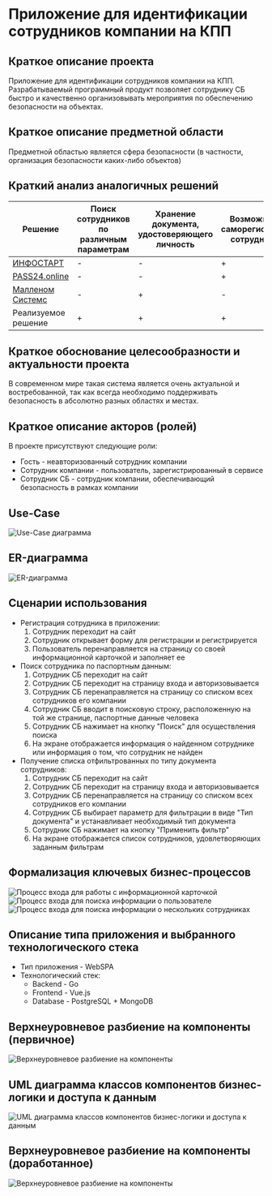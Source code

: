 # Приложение для идентификации сотрудников компании на КПП

## Краткое описание проекта

Приложение для идентификации сотрудников компании на КПП. Разрабатываемый программный продукт позволяет сотруднику СБ быстро и качественно организовывать мероприятия по обеспечению безопасности на объектах.

## Краткое описание предметной области

Предметной областью является сфера безопасности (в частности, организация безопасности каких-либо объектов)

## Краткий анализ аналогичных решений

Решение                                      | Поиск сотрудников по различным параметрам | Хранение документа, удостоверяющего личность | Возможность саморегистрации сотрудником | 
-------------------------------------------- |-------------------------------------------|----------------------------------------------|-----------------------------------------
[ИНФОСТАРТ](https://infostart.ru)         | -                                         | -                                            | +                                       |
[PASS24.online](https://pass24online.ru)   | -                                         | -                                            | +                                       |
[Малленом Системс](https://www.mallenom.ru) | -                                         | +                                            | -                                       |
Реализуемое решение                          | +                                         | +                                            | +                                       |

## Краткое обоснование целесообразности и актуальности проекта

В современном мире такая система является очень актуальной и востребованной, так как всегда необходимо поддерживать безопасность в абсолютно разных областях и местах.

## Краткое описание акторов (ролей)

В проекте присутствуют следующие роли:

- Гость - неавторизованный сотрудник компании
- Сотрудник компании - пользователь, зарегистрированный в сервисе
- Сотрудник СБ - сотрудник компании, обеспечивающий безопасность в рамках компании

## Use-Case

![Use-Case диаграмма](diagrams/use-case.svg)

## ER-диаграмма

![ER-диаграмма](diagrams/ER.svg)

## Сценарии использования

- Регистрация сотрудника в приложении:
  1) Сотрудник переходит на сайт
  2) Сотрудник открывает форму для регистрации и регистрируется
  3) Пользователь перенаправляется на страницу со своей информационной карточкой и заполняет ее
- Поиск сотрудника по паспортным данным:
  1) Сотрудник СБ переходит на сайт
  2) Сотрудник СБ переходит на страницу входа и авторизовывается
  3) Сотрудник СБ перенаправляется на страницу со списком всех сотрудников его компании
  4) Сотрудник СБ вводит в поисковую строку, расположенную на той же странице, паспортные данные человека
  5) Сотрудник СБ нажимает на кнопку "Поиск" для осуществления поиска
  6) На экране отображается информация о найденном сотруднике или информация о том, что сотрудник не найден
- Получение списка отфильтрованных по типу документа сотрудников:
  1) Сотрудник СБ переходит на сайт
  2) Сотрудник СБ переходит на страницу входа и авторизовывается
  3) Сотрудник СБ перенаправляется на страницу со списком всех сотрудников его компании
  4) Сотрудник СБ выбирает параметр для фильтрации в виде "Тип документа" и устанавливает необходимый тип документа
  5) Сотрудник СБ нажимает на кнопку "Применить фильтр"
  6) На экране отображается список сотрудников, удовлетворяющих заданным фильтрам

## Формализация ключевых бизнес-процессов

![Процесс входа для работы с информационной карточкой](diagrams/BPMN1.svg)
![Процесс входа для поиска информации о пользователе](diagrams/BPMN2.svg)
![Процесс входа для поиска информации о нескольких сотрудниках](diagrams/BPMN3.svg)


## Описание типа приложения и выбранного технологического стека

- Тип приложения - WebSPA
- Технологический стек:
  - Backend - Go
  - Frontend - Vue.js
  - Database - PostgreSQL + MongoDB

## Верхнеуровневое разбиение на компоненты (первичное)

![Верхнеуровневое разбиение на компоненты](diagrams/components.svg)

## UML диаграмма классов компонентов бизнес-логики и доступа к данным

![UML диаграмма классов компонентов бизнес-логики и доступа к данным](diagrams/uml.svg)


## Верхнеуровневое разбиение на компоненты (доработанное)

![Верхнеуровневое разбиение на компоненты](diagrams/updated_components.svg)